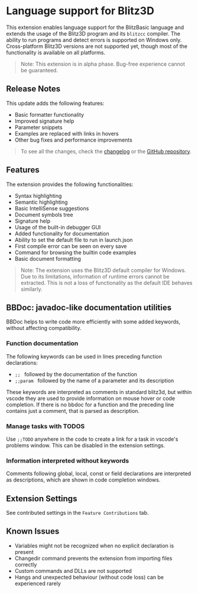 # Language support for Blitz3D

This extension enables language support for the BlitzBasic language and extends the usage of the Blitz3D program and its `blitzcc` compiler.
The ability to run programs and detect errors is supported on Windows only. Cross-platform Blitz3D versions are not supported yet, though most of the functionality is available on all platforms.
> Note: This extension is in alpha phase. Bug-free experience cannot be guaranteed.


## Release Notes

This update adds the following features:

- Basic formatter functionality
- Improved signature help
- Parameter snippets
- Examples are replaced with links in hovers
- Other bug fixes and performance improvements

> To see all the changes, check the [changelog](CHANGELOG.md) or the [GitHub repository](https://github.com/denesfilotas/vscode-blitz3d).

## Features

The extension provides the following functionalities:

- Syntax highlighting
- Semantic highlighting
- Basic IntelliSense suggestions
- Document symbols tree
- Signature help
- Usage of the built-in debugger GUI
- Added functionality for documentation
- Ability to set the default file to run in launch.json
- First compile error can be seen on every save
- Command for browsing the builtin code examples
- Basic document formatting

> Note: The extension uses the Blitz3D default compiler for Windows. Due to its limitations, information of runtime errors cannot be extracted. This is not a loss of functionality as the default IDE behaves similarly.

## BBDoc: javadoc-like documentation utilities

BBDoc helps to write code more efficiently with some added keywords, without affecting compatibility.

### Function documentation

The following keywords can be used in lines preceding function declarations:

- `;; ` followed by the documentation of the function
- `;;param ` followed by the name of a parameter and its description

These keywords are interpreted as comments in standard blitz3d, but within vscode they are used to provide information on mouse hover or code completion.
If there is no bbdoc for a function and the preceding line contains just a comment, that is parsed as description.

### Manage tasks with TODOS

Use `;;TODO` anywhere in the code to create a link for a task in vscode's problems window. This can be disabled in the extension settings.

### Information interpreted without keywords

Comments following global, local, const or field declarations are interpreted as descriptions, which are shown in code completion windows.

## Extension Settings

See contributed settings in the `Feature Contributions` tab.

## Known Issues

 * Variables might not be recognized when no explicit declaration is present
 * Changedir command prevents the extension from importing files correctly
 * Custom commands and DLLs are not supported
 * Hangs and unexpected behaviour (without code loss) can be experienced rarely
